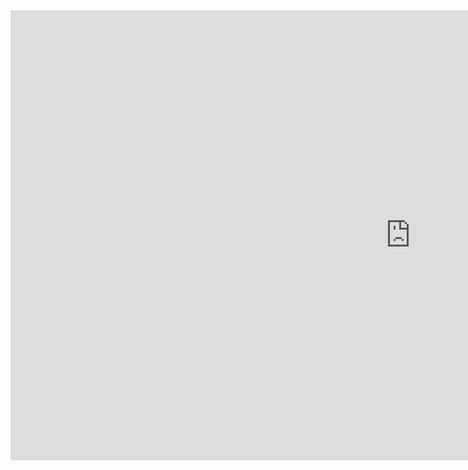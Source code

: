 <iframe width="1280" height="720" src="https://www.youtube.com/embed/KA0Meyn8t2o" title="Geoguessr Indonesia - Pembodohan Tomodachi Nyasar (Vol. 4)" frameborder="0" allow="accelerometer; autoplay; clipboard-write; encrypted-media; gyroscope; picture-in-picture; web-share" referrerpolicy="strict-origin-when-cross-origin" allowfullscreen></iframe>
